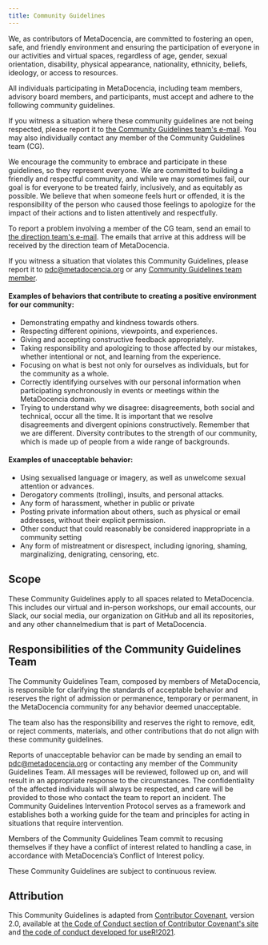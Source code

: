 ```yaml
---
title: Community Guidelines
---
```


We, as contributors of MetaDocencia, are committed to fostering an open, safe, and friendly environment and ensuring the participation of everyone in our activities and virtual spaces, regardless of age, gender, sexual orientation, disability, physical appearance, nationality, ethnicity, beliefs, ideology, or access to resources.

All individuals participating in MetaDocencia, including team members, advisory board members, and participants, must accept and adhere to the following community guidelines.

If you witness a situation where these community guidelines are not being respected, please report it to [the Community Guidelines team's e-mail](mailto:pdc@metadocencia.org). You may also individually contact any member of the Community Guidelines team (CG).

We encourage the community to embrace and participate in these guidelines, so they represent everyone. We are committed to building a friendly and respectful community, and while we may sometimes fail, our goal is for everyone to be treated fairly, inclusively, and as equitably as possible. We believe that when someone feels hurt or offended, it is the responsibility of the person who caused those feelings to apologize for the impact of their actions and to listen attentively and respectfully.

To report a problem involving a member of the CG team, send an email to [the direction team's e-mail](mailto:direccion@metadocencia.org). The emails that arrive at this address will be received by the direction team of MetaDocencia.

If you witness a situation that violates this Community Guidelines, please report it to [pdc@metadocencia.org](mailto:pdc@metadocencia.org) or any [Community Guidelines team member](#pdc_members).

#### Examples of behaviors that contribute to creating a positive environment for our community:

* Demonstrating empathy and kindness towards others.
* Respecting different opinions, viewpoints, and experiences.
* Giving and accepting constructive feedback appropriately.
* Taking responsibility and apologizing to those affected by our mistakes, whether intentional or not, and learning from the experience.
* Focusing on what is best not only for ourselves as individuals, but for the community as a whole.
* Correctly identifying ourselves with our personal information when participating synchronously in events or meetings within the MetaDocencia domain.
* Trying to understand why we disagree: disagreements, both social and technical, occur all the time. It is important that we resolve disagreements and divergent opinions constructively. Remember that we are different. Diversity contributes to the strength of our community, which is made up of people from a wide range of backgrounds.


#### Examples of unacceptable behavior:

* Using sexualised language or imagery, as well as unwelcome sexual attention or advances.
* Derogatory comments (trolling), insults, and personal attacks.
* Any form of harassment, whether in public or private
* Posting private information about others, such as physical or email addresses, without their explicit permission.
* Other conduct that could reasonably be considered inappropriate in a community setting
* Any form of mistreatment or disrespect, including ignoring, shaming, marginalizing, denigrating, censoring, etc.


## Scope

These Community Guidelines apply to all spaces related to MetaDocencia. This includes our virtual and in-person workshops, our email accounts, our Slack, our social media, our organization on GitHub and all its repositories, and any other channelmedium that is part of MetaDocencia.

## Responsibilities of the Community Guidelines Team

The Community Guidelines Team, composed by members of MetaDocencia, is responsible for clarifying the standards of acceptable behavior and reserves the right of admission or permanence, temporary or permanent, in the MetaDocencia community for any behavior deemed unacceptable.

The team also has the responsibility and reserves the right to remove, edit, or reject comments, materials, and other contributions that do not align with these community guidelines.

Reports of unacceptable behavior can be made by sending an email to [pdc@metadocencia.org](mailto:pdc@metadocencia.org) or contacting any member of the Community Guidelines Team. All messages will be reviewed, followed up on, and will result in an appropriate response to the circumstances. The confidentiality of the affected individuals will always be respected, and care will be provided to those who contact the team to report an incident. The Community Guidelines Intervention Protocol serves as a framework and establishes both a working guide for the team and principles for acting in situations that require intervention.

Members of the Community Guidelines Team commit to recusing themselves if they have a conflict of interest related to handling a case, in accordance with MetaDocencia’s Conflict of Interest policy.

These Community Guidelines are subject to continuous review.

## Attribution

This Community Guidelines is adapted from [Contributor Covenant](https://www.contributor-covenant.org), version 2.0,
available at [the Code of Conduct section of Contributor Covenant's site]( https://www.contributor-covenant.org/es/version/2/0/code_of_conduct.html) and [the code of conduct developed for useR!2021](https://user2021.r-project.org/participation/coc/).
